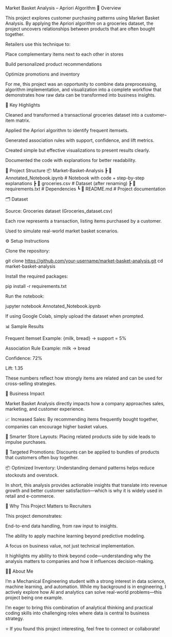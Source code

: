 Market Basket Analysis – Apriori Algorithm
📌 Overview

This project explores customer purchasing patterns using Market Basket Analysis. By applying the Apriori algorithm on a groceries dataset, the project uncovers relationships between products that are often bought together.

Retailers use this technique to:

Place complementary items next to each other in stores

Build personalized product recommendations

Optimize promotions and inventory

For me, this project was an opportunity to combine data preprocessing, algorithm implementation, and visualization into a complete workflow that demonstrates how raw data can be transformed into business insights.

🔑 Key Highlights

Cleaned and transformed a transactional groceries dataset into a customer–item matrix.

Applied the Apriori algorithm to identify frequent itemsets.

Generated association rules with support, confidence, and lift metrics.

Created simple but effective visualizations to present results clearly.

Documented the code with explanations for better readability.

📂 Project Structure
📦 Market-Basket-Analysis
 ┣ 📜 Annotated_Notebook.ipynb   # Notebook with code + step-by-step explanations
 ┣ 📜 groceries.csv              # Dataset (after renaming)
 ┣ 📜 requirements.txt           # Dependencies
 ┗ 📜 README.md                  # Project documentation

🗂 Dataset

Source: Groceries dataset (Groceries_dataset.csv)

Each row represents a transaction, listing items purchased by a customer.

Used to simulate real-world market basket scenarios.

⚙️ Setup Instructions

Clone the repository:

git clone https://github.com/your-username/market-basket-analysis.git
cd market-basket-analysis


Install the required packages:

pip install -r requirements.txt


Run the notebook:

jupyter notebook Annotated_Notebook.ipynb


If using Google Colab, simply upload the dataset when prompted.

📊 Sample Results

Frequent Itemset Example:
{milk, bread} → support = 5%

Association Rule Example:
milk → bread

Confidence: 72%

Lift: 1.35

These numbers reflect how strongly items are related and can be used for cross-selling strategies.

💼 Business Impact

Market Basket Analysis directly impacts how a company approaches sales, marketing, and customer experience.

📈 Increased Sales: By recommending items frequently bought together, companies can encourage higher basket values.

🏬 Smarter Store Layouts: Placing related products side by side leads to impulse purchases.

🎯 Targeted Promotions: Discounts can be applied to bundles of products that customers often buy together.

📦 Optimized Inventory: Understanding demand patterns helps reduce stockouts and overstock.

In short, this analysis provides actionable insights that translate into revenue growth and better customer satisfaction—which is why it is widely used in retail and e-commerce.

🌟 Why This Project Matters to Recruiters

This project demonstrates:

End-to-end data handling, from raw input to insights.

The ability to apply machine learning beyond predictive modeling.

A focus on business value, not just technical implementation.

It highlights my ability to think beyond code—understanding why the analysis matters to companies and how it influences decision-making.

🧑‍💻 About Me

I’m a Mechanical Engineering student with a strong interest in data science, machine learning, and automation. While my background is in engineering, I actively explore how AI and analytics can solve real-world problems—this project being one example.

I’m eager to bring this combination of analytical thinking and practical coding skills into challenging roles where data is central to business strategy.

⭐ If you found this project interesting, feel free to connect or collaborate!
